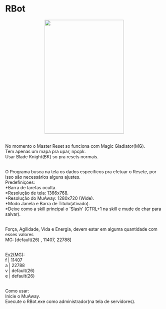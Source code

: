 # RBot

<p align="center">
  <img width="253" height="365" src="https://github.com/nageseio/RBot/raw/master/Rbot.png">
</p>

<br/>No momento o Master Reset so funciona com Magic Gladiator(MG).
<br/>Tem apenas um mapa pra upar, npcpk.
<br/>Usar Blade Knight(BK) so pra resets normais.

<br/>O Programa busca na tela os dados específicos pra efetuar o Resete, por isso são necessários alguns ajustes.
<br/>Predefiniçoes:
<br/>*Barra de tarefas oculta.
<br/>*Resolução de tela: 1366x768.
<br/>*Resolução do MuAway: 1280x720 (Wide).
<br/>*Modo Janela e Barra de Titulo(ativado).
<br/>*Deixe como a skill principal o 'Slash' (CTRL+1 na skill e mude de char para salvar).

<br/>Força, Agilidade, Vida e Energia, devem estar em alguma quantidade com esses valores
<br/>MG: [default(26) , 11407, 22788]

<br/>Ex2(MG):
<br/>f | 11407
<br/>a | 22788
<br/>v | default(26)
<br/>e | default(26)

<br/>Como usar:
<br/>Inicie o MuAway.
<br/>Execute o RBot.exe como administrador(na tela de servidores).
